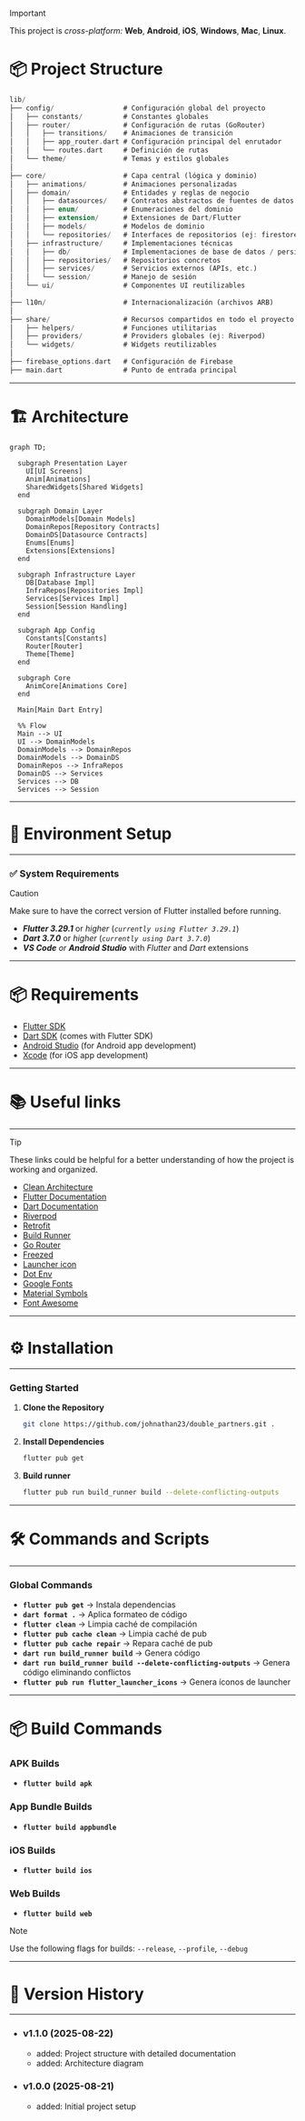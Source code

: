 > [!IMPORTANT]
> This project is *cross-platform:* **Web**, **Android**, **iOS**, **Windows**, **Mac**, **Linux**.

# 📦 Project Structure
```dart
lib/
├── config/                 # Configuración global del proyecto
│   ├── constants/          # Constantes globales
│   ├── router/             # Configuración de rutas (GoRouter)
│   │   ├── transitions/    # Animaciones de transición
│   │   ├── app_router.dart # Configuración principal del enrutador
│   │   └── routes.dart     # Definición de rutas
│   └── theme/              # Temas y estilos globales
│
├── core/                   # Capa central (lógica y dominio)
│   ├── animations/         # Animaciones personalizadas
│   ├── domain/             # Entidades y reglas de negocio
│   │   ├── datasources/    # Contratos abstractos de fuentes de datos
│   │   ├── enum/           # Enumeraciones del dominio
│   │   ├── extension/      # Extensiones de Dart/Flutter
│   │   ├── models/         # Modelos de dominio
│   │   └── repositories/   # Interfaces de repositorios (ej: firestore_repository.dart)
│   ├── infrastructure/     # Implementaciones técnicas
│   │   ├── db/             # Implementaciones de base de datos / persistencia
│   │   ├── repositories/   # Repositorios concretos
│   │   ├── services/       # Servicios externos (APIs, etc.)
│   │   └── session/        # Manejo de sesión
│   └── ui/                 # Componentes UI reutilizables
│
├── l10n/                   # Internacionalización (archivos ARB)
│
├── share/                  # Recursos compartidos en todo el proyecto
│   ├── helpers/            # Funciones utilitarias
│   ├── providers/          # Providers globales (ej: Riverpod)
│   └── widgets/            # Widgets reutilizables
│
├── firebase_options.dart   # Configuración de Firebase
├── main.dart               # Punto de entrada principal
```

---

# 🏗️ Architecture

```mermaid
graph TD;

  subgraph Presentation Layer
    UI[UI Screens]
    Anim[Animations]
    SharedWidgets[Shared Widgets]
  end

  subgraph Domain Layer
    DomainModels[Domain Models]
    DomainRepos[Repository Contracts]
    DomainDS[Datasource Contracts]
    Enums[Enums]
    Extensions[Extensions]
  end

  subgraph Infrastructure Layer
    DB[Database Impl]
    InfraRepos[Repositories Impl]
    Services[Services Impl]
    Session[Session Handling]
  end

  subgraph App Config
    Constants[Constants]
    Router[Router]
    Theme[Theme]
  end

  subgraph Core
    AnimCore[Animations Core]
  end

  Main[Main Dart Entry]

  %% Flow
  Main --> UI
  UI --> DomainModels
  DomainModels --> DomainRepos
  DomainModels --> DomainDS
  DomainRepos --> InfraRepos
  DomainDS --> Services
  Services --> DB
  Services --> Session
```

---

# 🚀 Environment Setup
---------------------------

### ✅ System Requirements

> [!CAUTION]
> Make sure to have the correct version of Flutter installed before running.

* ***Flutter 3.29.1*** or *higher* (*``currently using Flutter 3.29.1``*)
* ***Dart 3.7.0*** or *higher* (*``currently using Dart 3.7.0``*)
* ***VS Code*** *or* ***Android Studio*** with *Flutter* and *Dart* extensions

---

# 📦 Requirements

- [Flutter SDK](https://flutter.dev/docs/get-started/install)
- [Dart SDK](https://dart.dev/get-dart) (comes with Flutter SDK)
- [Android Studio](https://developer.android.com/studio) (for Android app development)
- [Xcode](https://developer.apple.com/xcode/) (for iOS app development)

---

# 📚 Useful links
-----------------

> [!TIP]
> These links could be helpful for a better understanding of how the project is working and organized.

* [Clean Architecture](https://celepbeyza.medium.com/introduction-to-clean-architecture-acf25ffe0310)
* [Flutter Documentation](https://flutter.dev/docs)
* [Dart Documentation](https://dart.dev/docs)
* [Riverpod](https://riverpod.dev)
* [Retrofit](https://pub.dev/documentation/retrofit/latest/)
* [Build Runner](https://github.com/dart-lang/build/tree/master/docs)
* [Go Router](https://pub.dev/documentation/go_router/latest/)
* [Freezed](https://pub.dev/documentation/freezed/latest/)
* [Launcher icon](https://pub.dev/documentation/flutter_launcher_icons/latest/)
* [Dot Env](https://pub.dev/documentation/flutter_dotenv/latest/)
* [Google Fonts](https://pub.dev/documentation/google_fonts/latest/)
* [Material Symbols](https://pub.dev/documentation/material_symbols_icons/latest/)
* [Font Awesome](https://docs.fontawesome.com/)

---

# ⚙️ Installation
-----------------

### Getting Started

1. **Clone the Repository**
    ```bash
    git clone https://github.com/johnathan23/double_partners.git .
    ```

2. **Install Dependencies**
    ```bash
    flutter pub get
    ```

3. **Build runner**
    ```bash
    flutter pub run build_runner build --delete-conflicting-outputs
    ```

---

# 🛠️ Commands and Scripts
----------------------

### Global Commands

* **`flutter pub get`** → Instala dependencias
* **`dart format .`** → Aplica formateo de código
* **`flutter clean`** → Limpia caché de compilación
* **`flutter pub cache clean`** → Limpia caché de pub
* **`flutter pub cache repair`** → Repara caché de pub
* **`dart run build_runner build`** → Genera código
* **`dart run build_runner build --delete-conflicting-outputs`** → Genera código eliminando conflictos
* **`flutter pub run flutter_launcher_icons`** → Genera íconos de launcher

---

# 📦 Build Commands

### APK Builds
- **`flutter build apk`**

### App Bundle Builds
- **`flutter build appbundle`**

### iOS Builds
- **`flutter build ios`**

### Web Builds
- **`flutter build web`**

> [!NOTE]
> Use the following flags for builds: `--release`, `--profile`, `--debug`

---

# 📌 Version History
-----------------

* ### **v1.1.0** **(2025-08-22)**
    * added: Project structure with detailed documentation
    * added: Architecture diagram

* ### **v1.0.0** **(2025-08-21)**
    * added: Initial project setup
